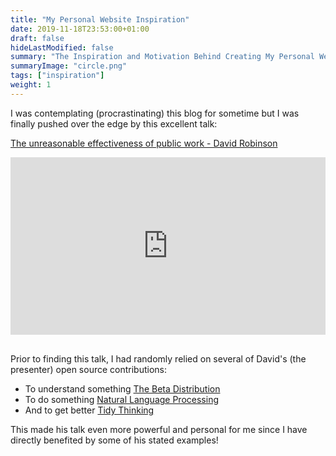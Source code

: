 ```yaml
---
title: "My Personal Website Inspiration"
date: 2019-11-18T23:53:00+01:00
draft: false
hideLastModified: false
summary: "The Inspiration and Motivation Behind Creating My Personal Website"
summaryImage: "circle.png"
tags: ["inspiration"]
weight: 1
---
```

	
I was contemplating (procrastinating) this blog for sometime but I was finally pushed over the edge by this excellent talk: 

[The unreasonable effectiveness of public work - David Robinson](https://resources.rstudio.com/rstudio-conf-2019/the-unreasonable-effectiveness-of-public-work) 

<div style="position:relative;padding-top:56.25%;">
  <iframe src="https://www.youtube.com/embed/th79W4rv67g"" frameborder="0" allowfullscreen
    style="position:absolute;top:0;left:0;width:100%;height:100%;"></iframe>
</div>

<div>&nbsp</div>

Prior to finding this talk, I had randomly relied on several of David's (the presenter) open source contributions:

*	To understand something [The Beta Distribution](http://varianceexplained.org/statistics/beta_distribution_and_baseball/)
*	To do something [Natural Language Processing](https://www.tidytextmining.com/)
*	And to get better [Tidy Thinking](https://www.youtube.com/watch?v=sD993H5FBIY)

This made his talk even more powerful and personal for me since I have directly benefited by some of his stated examples!